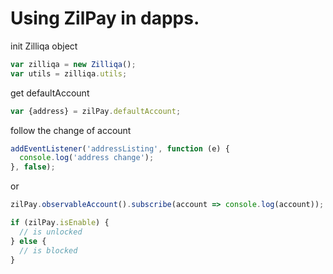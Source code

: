 # Using ZilPay in dapps.


init Zilliqa object
```javaScript
var zilliqa = new Zilliqa();
var utils = zilliqa.utils;
```

get defaultAccount
```javaScript
var {address} = zilPay.defaultAccount;
```


follow the change of account
```javaScript
addEventListener('addressListing', function (e) {
  console.log('address change');
}, false);
```
or
```javaScript
zilPay.observableAccount().subscribe(account => console.log(account));
```


```javaScript
if (zilPay.isEnable) {
  // is unlocked
} else {
  // is blocked
}
```